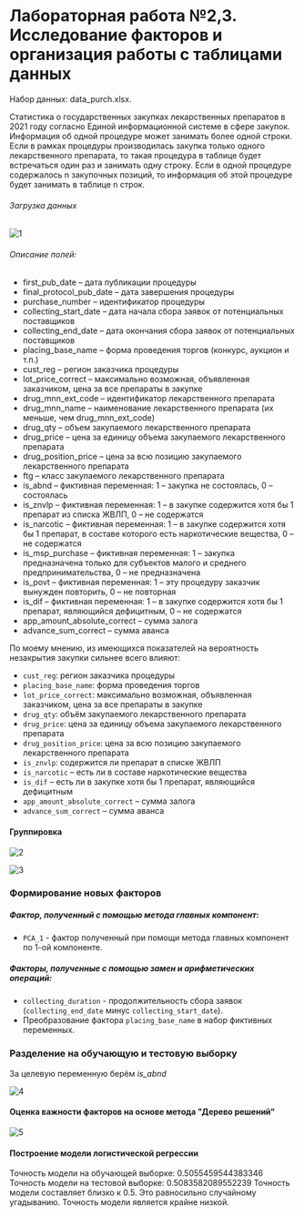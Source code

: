 # Лабораторная работа №2,3. Исследование факторов и организация работы с таблицами данных

Набор данных: data_purch.xlsx.

Статистика о государственных закупках лекарственных препаратов в 2021 году согласно Единой информационной системе в сфере закупок.
Информация  об  одной  процедуре  может  занимать  более  одной  строки.  
Если    в    рамках    процедуры    производилась    закупка    только    одного лекарственного препарата, 
то такая процедура в таблице будет встречаться один раз и занимать одну строку. 
Если в одной процедуре содержалось n закупочных  позиций,  то  информация  об  этой  процедуре  будет  занимать  в таблице n строк.

###### Загрузка данных

![1](https://user-images.githubusercontent.com/114734035/230467335-da78702d-2684-46c8-b08a-b409ebec0cde.jpg)

######  Описание полей:

* first_pub_date – дата публикации процедуры
* final_protocol_pub_date – дата завершения процедуры
* purchase_number – идентификатор процедуры
* collecting_start_date – дата начала сбора заявок от потенциальных поставщиков
* collecting_end_date – дата окончания сбора заявок от потенциальных поставщиков
* placing_base_name – форма проведения торгов (конкурс, аукцион и т.п.)
* cust_reg – регион заказчика процедуры
* lot_price_correct – максимально возможная, объявленная заказчиком, цена за все препараты в закупке
* drug_mnn_ext_code – идентификатор лекарственного препарата
* drug_mnn_name – наименование лекарственного препарата (их меньше, чем drug_mnn_ext_code)
* drug_qty – объем закупаемого лекарственного препарата
* drug_price – цена за единицу объема закупаемого лекарственного препарата
* drug_position_price – цена за всю позицию закупаемого лекарственного препарата
* ftg – класс закупаемого лекарственного препарата
* is_abnd – фиктивная переменная: 1 – закупка не состоялась, 0 – состоялась
* is_znvlp – фиктивная переменная: 1 – в закупке содержится хотя бы 1 препарат из списка ЖВЛП, 0 – не содержатся
* is_narcotic – фиктивная переменная: 1 – в закупке содержится хотя бы 1 препарат, в составе которого есть наркотические вещества, 0 – не содержатся
* is_msp_purchase – фиктивная переменная: 1 – закупка предназначена только для субъектов малого и среднего предпринимательства, 0 – не предназначена
* is_povt – фиктивная переменная: 1 – эту процедуру заказчик вынужден повторить, 0 – не повторная
* is_dif – фиктивная переменная: 1 – в закупке содержится хотя бы 1 препарат, являющийся дефицитным, 0 – не содержатся
* app_amount_absolute_correct – сумма залога
* advance_sum_correct – сумма аванса

По моему мнению, из имеющихся показателей на вероятность незакрытия закупки сильнее всего влияют:
- `cust_reg`: регион заказчика процедуры
- `placing_base_name`: форма проведения торгов
- `lot_price_correct`: максимально возможная, объявленная заказчиком, цена за все препараты в закупке
- `drug_qty`: объём закупаемого лекарственного препарата
- `drug_price`: цена за единицу объема закупаемого лекарственного препарата
- `drug_position_price`: цена за всю позицию закупаемого лекарственного препарата
- `is_znvlp`: содержится ли препарат в списке ЖВЛП
- `is_narcotic` – есть ли в составе наркотические вещества
- `is_dif` – есть ли в закупке хотя бы 1 препарат, являющийся дефицитным
- `app_amount_absolute_correct` – сумма залога
- `advance_sum_correct` – сумма аванса

#### Группировка

![2](https://user-images.githubusercontent.com/114734035/230467373-dac5bdbb-0315-4994-84a7-ab23839f3585.jpg)

![3](https://user-images.githubusercontent.com/114734035/230467395-6c1ffcd0-1127-49b0-afdc-36313ec1f261.jpg)

### Формирование новых факторов

##### Фактор, полученный с помощью метода главных компонент:
- `PCA_1` - фактор полученный при помощи метода главных компонент по 1-ой компоненте.

##### Факторы, полученные с помощью замен и арифметических операций:
- `collecting_duration` - продолжительность сбора заявок (`collecting_end_date` минус `collecting_start_date`).
- Преобразование фактора `placing_base_name` в набор фиктивных переменных.

### Разделение на обучающую и тестовую выборку

За целевую переменную берём *is_abnd*

![4](https://user-images.githubusercontent.com/114734035/230467429-c98e98db-b25e-446a-a59f-3dad34c24a20.jpg)

#### Оценка важности факторов на основе метода "Дерево решений" 

![5](https://user-images.githubusercontent.com/114734035/230467480-d59614a8-5260-4116-bced-5c2f47129f47.jpg)

#### Построение модели логистической регрессии

Точность модели на обучающей выборке: 0.5055459544383346
Точность модели на тестовой выборке: 0.5083582089552239
Точность модели составляет близко к 0.5. Это равносильно случайному угадыванию. Точность модели является крайне низкой.
 
 
 





